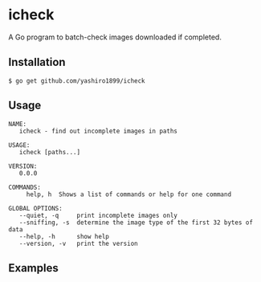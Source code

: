 # icheck

A Go program to batch-check images downloaded if completed.

## Installation

```
$ go get github.com/yashiro1899/icheck
```

## Usage

```
NAME:
   icheck - find out incomplete images in paths

USAGE:
   icheck [paths...]

VERSION:
   0.0.0

COMMANDS:
     help, h  Shows a list of commands or help for one command

GLOBAL OPTIONS:
   --quiet, -q     print incomplete images only
   --sniffing, -s  determine the image type of the first 32 bytes of data
   --help, -h      show help
   --version, -v   print the version
```

## Examples
